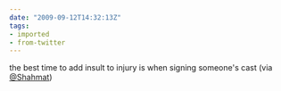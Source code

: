 ```yaml
---
date: "2009-09-12T14:32:13Z"
tags:
- imported
- from-twitter
---
```

the best time to add insult to injury is when signing someone's cast \(via [@Shahmat](https://twitter.com/Shahmat)\)
